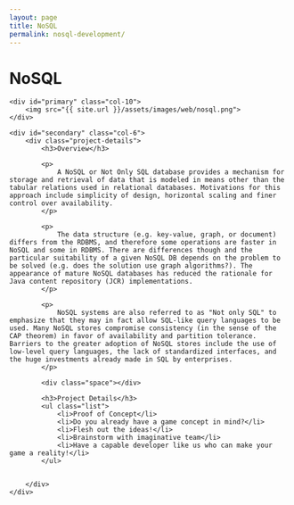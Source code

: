 ```yaml
---
layout: page
title: NoSQL
permalink: nosql-development/
---
```


<div class="page-header">
	<h1 class="page-title">NoSQL</h1>
</div>

<div id="main" class="row">
		
	<div id="primary" class="col-10">	
		<img src="{{ site.url }}/assets/images/web/nosql.png">
	</div>
			      		
	<div id="secondary" class="col-6">  			
		<div class="project-details">
			<h3>Overview</h3>

			<p>
				A NoSQL or Not Only SQL database provides a mechanism for storage and retrieval of data that is modeled in means other than the tabular relations used in relational databases. Motivations for this approach include simplicity of design, horizontal scaling and finer control over availability.
			</p>
			
			<p>
				The data structure (e.g. key-value, graph, or document) differs from the RDBMS, and therefore some operations are faster in NoSQL and some in RDBMS. There are differences though and the particular suitability of a given NoSQL DB depends on the problem to be solved (e.g. does the solution use graph algorithms?). The appearance of mature NoSQL databases has reduced the rationale for Java content repository (JCR) implementations.
			</p>
				     
			<p>
				NoSQL systems are also referred to as "Not only SQL" to emphasize that they may in fact allow SQL-like query languages to be used. Many NoSQL stores compromise consistency (in the sense of the CAP theorem) in favor of availability and partition tolerance. Barriers to the greater adoption of NoSQL stores include the use of low-level query languages, the lack of standardized interfaces, and the huge investments already made in SQL by enterprises.
			</p>
				      			
			<div class="space"></div>
				      			
  			<h3>Project Details</h3>
  			<ul class="list">
  				<li>Proof of Concept</li> 
				<li>Do you already have a game concept in mind?</li> 
				<li>Flesh out the ideas!</li> 
				<li>Brainstorm with imaginative team</li> 
				<li>Have a capable developer like us who can make your game a reality!</li> 
  			</ul>
				      			
				      			
		</div>	      			
	</div>
</div>